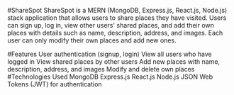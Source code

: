 #ShareSpot
ShareSpot is a MERN (MongoDB, Express.js, React.js, Node.js) stack application that allows users to share places they have visited. Users can sign up, log in, view other users' shared places, and add their own places with details such as name, description, address, and images. Each user can only modify their own places and add new ones.

#Features
User authentication (signup, login)
View all users who have logged in
View shared places by other users
Add new places with name, description, address, and images
Modify and delete own places
#Technologies Used
MongoDB
Express.js
React.js
Node.js
JSON Web Tokens (JWT) for authentication
